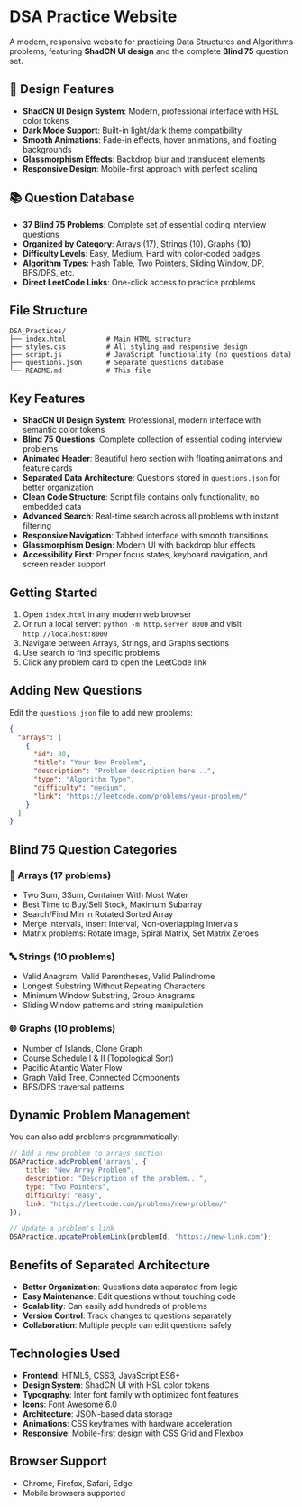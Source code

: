 # DSA Practice Website

A modern, responsive website for practicing Data Structures and Algorithms problems, featuring **ShadCN UI design** and the complete **Blind 75** question set.

## 🎨 Design Features

- **ShadCN UI Design System**: Modern, professional interface with HSL color tokens
- **Dark Mode Support**: Built-in light/dark theme compatibility
- **Smooth Animations**: Fade-in effects, hover animations, and floating backgrounds
- **Glassmorphism Effects**: Backdrop blur and translucent elements
- **Responsive Design**: Mobile-first approach with perfect scaling

## 📚 Question Database

- **37 Blind 75 Problems**: Complete set of essential coding interview questions
- **Organized by Category**: Arrays (17), Strings (10), Graphs (10)
- **Difficulty Levels**: Easy, Medium, Hard with color-coded badges
- **Algorithm Types**: Hash Table, Two Pointers, Sliding Window, DP, BFS/DFS, etc.
- **Direct LeetCode Links**: One-click access to practice problems

## File Structure

```
DSA_Practices/
├── index.html          # Main HTML structure
├── styles.css          # All styling and responsive design
├── script.js           # JavaScript functionality (no questions data)
├── questions.json      # Separate questions database
└── README.md           # This file
```

## Key Features

- **ShadCN UI Design System**: Professional, modern interface with semantic color tokens
- **Blind 75 Questions**: Complete collection of essential coding interview problems
- **Animated Header**: Beautiful hero section with floating animations and feature cards
- **Separated Data Architecture**: Questions stored in `questions.json` for better organization
- **Clean Code Structure**: Script file contains only functionality, no embedded data
- **Advanced Search**: Real-time search across all problems with instant filtering
- **Responsive Navigation**: Tabbed interface with smooth transitions
- **Glassmorphism Design**: Modern UI with backdrop blur effects
- **Accessibility First**: Proper focus states, keyboard navigation, and screen reader support

## Getting Started

1. Open `index.html` in any modern web browser
2. Or run a local server: `python -m http.server 8000` and visit `http://localhost:8000`
3. Navigate between Arrays, Strings, and Graphs sections
4. Use search to find specific problems
5. Click any problem card to open the LeetCode link

## Adding New Questions

Edit the `questions.json` file to add new problems:

```json
{
  "arrays": [
    {
      "id": 38,
      "title": "Your New Problem",
      "description": "Problem description here...",
      "type": "Algorithm Type",
      "difficulty": "medium",
      "link": "https://leetcode.com/problems/your-problem/"
    }
  ]
}
```

## Blind 75 Question Categories

### 🔢 Arrays (17 problems)
- Two Sum, 3Sum, Container With Most Water
- Best Time to Buy/Sell Stock, Maximum Subarray
- Search/Find Min in Rotated Sorted Array
- Merge Intervals, Insert Interval, Non-overlapping Intervals
- Matrix problems: Rotate Image, Spiral Matrix, Set Matrix Zeroes

### 🔤 Strings (10 problems)  
- Valid Anagram, Valid Parentheses, Valid Palindrome
- Longest Substring Without Repeating Characters
- Minimum Window Substring, Group Anagrams
- Sliding Window patterns and string manipulation

### 🌐 Graphs (10 problems)
- Number of Islands, Clone Graph
- Course Schedule I & II (Topological Sort)
- Pacific Atlantic Water Flow
- Graph Valid Tree, Connected Components
- BFS/DFS traversal patterns

## Dynamic Problem Management

You can also add problems programmatically:

```javascript
// Add a new problem to arrays section
DSAPractice.addProblem('arrays', {
    title: "New Array Problem",
    description: "Description of the problem...",
    type: "Two Pointers",
    difficulty: "easy",
    link: "https://leetcode.com/problems/new-problem/"
});

// Update a problem's link
DSAPractice.updateProblemLink(problemId, "https://new-link.com");
```

## Benefits of Separated Architecture

- **Better Organization**: Questions data separated from logic
- **Easy Maintenance**: Edit questions without touching code
- **Scalability**: Can easily add hundreds of problems
- **Version Control**: Track changes to questions separately
- **Collaboration**: Multiple people can edit questions safely

## Technologies Used

- **Frontend**: HTML5, CSS3, JavaScript ES6+
- **Design System**: ShadCN UI with HSL color tokens
- **Typography**: Inter font family with optimized font features
- **Icons**: Font Awesome 6.0
- **Architecture**: JSON-based data storage
- **Animations**: CSS keyframes with hardware acceleration
- **Responsive**: Mobile-first design with CSS Grid and Flexbox

## Browser Support

- Chrome, Firefox, Safari, Edge
- Mobile browsers supported